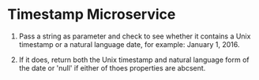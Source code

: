 # Timestamp Microservice

1. Pass a string as parameter and check to see whether it contains a Unix timestamp or a natural language date, for example: January 1, 2016.

2. If it does, return both the Unix timestamp and natural language form of the date or 'null' if either of thoes properties are abcsent.

